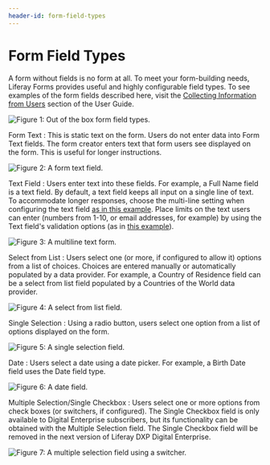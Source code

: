 ```yaml
---
header-id: form-field-types
---
```


# Form Field Types

A form without fields is no form at all. To meet your form-building needs,
Liferay Forms provides useful and highly configurable field types. To see
examples of the form fields described here, visit the [Collecting Information from
Users](/docs/7-0/user/-/knowledge_base/u/collecting-information-from-users)
section of the User Guide.

![Figure 1: Out of the box form field types.](../images/forms-field-types.png)

Form Text
: This is static text on the form. Users do not enter data into Form Text
fields. The form creator enters text that form users see displayed on the form.
This is useful for longer instructions.

![Figure 2: A form text field.](../images/forms-form-text.png)

Text Field
: Users enter text into these fields. For example, a Full Name field is a text
field. By default, a text field keeps all input on a single line of text. To
accommodate longer responses, choose the multi-line setting when
configuring the text field 
[as in this example](/docs/7-0/user/-/knowledge_base/u/basic-forms#building-a-form).
Place limits on the text users can enter (numbers from 1-10, or email addresses,
for example) by using the Text field's validation options (as in [this
example](/docs/7-0/user/-/knowledge_base/u/creating-advanced-forms#validating-text-fields)).

![Figure 3: A multiline text form.](../images/forms-multiline.png)

Select from List
: Users select one (or more, if configured to allow it) options from a 
list of choices. Choices are entered manually or automatically populated by
a data provider. For example, a Country of Residence field can be a
select from list field populated by a Countries of the World data provider. 

![Figure 4: A select from list field.](../images/forms-select-list.png)

Single Selection
: Using a radio button, users select one option from a list of options displayed
on the form. 

![Figure 5: A single selection field.](../images/forms-single-selection.png)

Date
: Users select a date using a date picker. For example, a Birth Date field uses
the Date field type.

![Figure 6: A date field.](../images/forms-date.png)

Multiple Selection/Single Checkbox
: Users select one or more options from check boxes (or switchers, if
configured). The Single Checkbox field is only available to Digital Enterprise
subscribers, but its functionality can be obtained with the Multiple
Selection field. The Single Checkbox field will be removed in the next version
of Liferay DXP Digital Enterprise.

![Figure 7: A multiple selection field using a switcher.](../images/forms-switcher.png)

<!-- Unreleased fields
Grid
: Using radio buttons, users select from options laid out in rows and columns.
One selection can be made per row. This is useful when the same response metric
is needed for multiple questions. For example, a product survey form might ask
users to rate a list of their product's characteristics as Wonderful, Pretty
Good, Not So Good, or Awful.

![Figure 8: A grid field.](../images/forms-grid.png)

Numeric
: Users enter numeric data (integers or decimals) into numeric fields.
Non-number input is not accepted. For example, configure a numeric field that
accepts integers to ask users how many pets they have.

![Figure 9: A numeric field.](../images/forms-numeric.png)
-->
